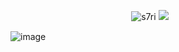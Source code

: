 

ㅤㅤㅤㅤㅤㅤㅤㅤㅤㅤㅤㅤㅤㅤㅤ<img src="https://komarev.com/ghpvc/?username=s7ri&label=　♡　ིྀ　&color=4d4d4d&style=flat" alt="s7ri" />
![](https://64.media.tumblr.com/2d46d9d01d1015362a59fb0da6985c15/178e2f094de5bca4-bc/s250x400/33abc5b7c647f62052ec6d95d7bd1de798f6b64a.gifv)

![image](https://github.com/user-attachments/assets/eed05f4b-cf15-4c3f-ba99-82d649ee1678)




<!--
**s7ri/s7ri** is a ✨ _special_ ✨ repository because its `README.md` (this file) appears on your GitHub profile.

Here are some ideas to get you started:

- 🔭 I’m currently working on ...
- 🌱 I’m currently learning ...
- 👯 I’m looking to collaborate on ...
- 🤔 I’m looking for help with ...
- 💬 Ask me about ...
- 📫 How to reach me: ...
- 😄 Pronouns: ...
- ⚡ Fun fact: ...
-->
